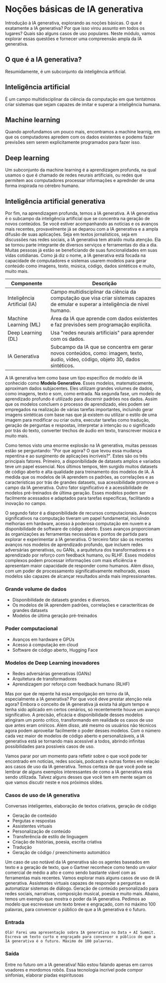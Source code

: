 # Noções básicas de IA generativa

Introdução à IA generativa, explorando as noções básicas. O que é exatamente a IA generativa? Por que isso virou assunto em todos os lugares? Quais são alguns casos de uso populares. Neste módulo, vamos explorar essas questões e fornecer uma compreensão ampla da IA generativa.

## O que é a IA generativa?

Resumidamente, é um subconjunto da inteligência artificial.

## Inteligência artificial

É um campo multidisciplinar da ciência da computação em que tentatmos criar sistemas que sejam capazes de imitar e superar a inteligência humana.

## Machine learning

Quando aprofundamos um pouco mais, encontramos a machine learnig, em que os computadores apredem com os dados existentes e podems fazer previsões sem serem explicitamente programados para fazer isso.

## Deep learning

Um subconjunto da machine learning é a aprendizagem profunda, na qual usamos o que é chamado de redes neurais artificiais, ou redes que permitem aos computadores processar informações e aprednder de uma forma inspirada no cérebro humano.

## Inteligência artificial generativa

Por fim, na aprendizagem profunda, temos a IA generativa. A IA generativa é o subcampo da inteligência artificial que se concentra na geração de novos conteúdos. Se você estiver acompanhando as notícias e os avanços mais recentes, provavelmente já se deparou com a IA generativa e a ampla difusão de suas aplicações. Seja em textos jornalísticos, seja em discussões nas redes sociais, a IA generativa tem atraído muita atenção. Ela se tornou parte integrante de diversos serviços e ferramentas do dia a dia. Muitas pessoas já estão se beneficiando de suas funcionalidades em suas vidas cotidianas. Como já diz o nome, a IA generativa está focada na capacidade de computadores e sistemas usarem modelos para gerar conteúdo como imagens, texto, música, código, dados sintéticos e muito, muito mais.

| Componente                   | Descrição                                                                                                                           |
|------------------------------|-------------------------------------------------------------------------------------------------------------------------------------|
| Inteligência Artificial (IA) | Campo multidisciplinar da ciência da computação que visa criar sistemas capazes de emular e superar a inteligência de nível humano. |
| Machine Learning (ML)        | Área da IA que aprende com dados existentes e faz previsões sem programação explícita.                                              |
| Deep Learning (DL)           | Usa "redes neurais artificiais" para aprender com os dados.                                                                         |
| IA Generativa                | Subcampo da IA que se concentra em gerar novos conteúdos, como: imagem, texto, áudio, vídeo, código, objeto 3D, dados sintéticos.   |

A IA generativa tem como base um tipo específico de modelo de IA conhecido como **Modelo Generativo**. Esses modelos, matematicamente, aproximam dados subjacentes. Eles utilizam grandes volumes de dados, como imagens, texto e som, como entrada. Na segunda fase, um modelo de aprendizado profundo é utilizado para discernir padrões nos dados. Assim que os modelos concluem o processo de aprendizado, eles podem ser empregados na realização de várias tarefas importantes, incluindo gerar imagens sintéticas com base nas que já existem ou utilizar o estilo de uma imagem para modificar ou criar outra, executar tarefas como tradução, geração de perguntas e respostas, interpretar a intenção ou o significado por trás do texto, converter trechos de áudio em texto, transcrever música e muito mais.

Como temos visto uma enorme explosão na IA generativa, muitas pessoas estão se perguntando: "Por que agora? O que levou essa mudança repentina e ao surgimento de aplicações incríveis?". Estes são os três principais fatores. Primeiro, a disponibilidade de datasets amplos e variados teve um papel essencial. Nos últimos tempos, têm surgido muitos datasets de código aberto e alta qualidade para treinamento dos modelos de IA. À medida que os modelos de IA aprendem os padrões, as correlações e as características por trás de grandes datasets, sua acessibilidade promove o campo da IA generativa. Outro fator significativo é a acessibilidade de modelos pré-treinados de última geração. Esses modelos podem ser facilmente acessados e adaptados para tarefas específicas, facilitando a inovação no campo.

O segundo fator é a disponibilidade de recursos computacionais. Avanços significativos na computação tiveram um papel fundamental, incluindo melhorias em hardware, acesso à poderosa computação em nuvem e a disponibilidade de software de código aberto. Esses avanços proporcionam às organizações as ferramentas necessárias e pontos de partida para explorar e experimentar a IA generativa. O terceiro fator são os recentes avanços nos modelos de aprendizado profundo, que incluem redes adversárias generativas, ou GANs, a arquitetura dos transformadores e o aprendizado por reforço com feedback humano, ou RLHF. Esses modelos complexos podem processar informações com mais eficiência e apresentam maior capacidade de responder como humanos. Além disso, com um poder de processamento significativamente melhorado, esses modelos são capazes de alcançar resultados ainda mais impressionantes.

### Grande volume de dados

- Disponibilidade de datasets grandes e diversos.
- Os modelos de IA aprendem padrões, correlações e caracteríticas de grandes datasets
- Modelos de última geração pré-treinados

### Poder computacional

- Avanços em hardware e GPUs
- Acesso á computação em cloud
- Software de código aberto, Hugging Face

### Modelos de Deep Learning inovadores

- Redes adversárias generativas (GANs)
- Arquitetura de transformadores
- Aprendizagem por reforço com feedback humano (RLHF)

Mas por que de repente há essa empolgação em torno da IA, especialmente a IA generativa? Por que você deve prestar atenção nela agora? Embora o conceito de IA generativa já exista há algum tempo e tenha sido aplicado em certos cenários, só recentemente houve um avanço significativo. A precisão, eficácia e disponibilidade desses modelos atingiram um ponto crítico, transformando em realidade os casos de uso que antes eram oníricos. Além disso, até mesmo os usuários não técnicos agora podem aproveitar facilmente o poder desses modelos. Com o número cada vez maior de modelos de código aberto e personalizáveis, a IA generativa está se tornando mais acessível a todos, abrindo infinitas possibilidades para possíveis casos de uso.

Vamos parar por um momento para refletir sobre o que você pode ter encontrado em notícias, redes sociais, podcasts e outras fontes em relação aos casos de uso da IA generativa. Temos certeza de que você pode se lembrar de alguns exemplos interessantes de como a IA generativa está sendo utilizada. Talvez alguns desses que você tem em mente sejam os que vamos discutir neste e nos próximos slides.

### Casos de uso de IA generativa

Conversas inteligentes, elaboração de textos criativos, geração de código

- Geração de conteúdo
- Pergutas e respostas
- Assistentes virtuais
- Personalização de conteúdo
- Transferência de estilo de linguagem
- Criação de histórias, poesia, escrita criativa
- Tradução
- Geração de código / preenchimento automático

Um caso de uso notável da IA generativa são os agentes baseados em texto e a geração de texto, que o Gartner reconhece como tendo um valor comercial de médio a alto e como sendo bastante viável com as ferramentas mais recentes. Vamos explorar mais alguns casos de uso de IA generativa. Assistentes virtuais capazes de responder a perguntas e automatizar sistemas de diálogo. Geração de conteúdo personalizado para redes sociais, narrativas, composição musical, poesia e muito mais. Abaixo, temos um exemplo que mostra o poder da IA generativa. Pedimos ao modelo que escrevesse um texto breve e engraçado, com no máximo 100 palavras, para convencer o público de que a IA generativa é o futuro.

### Entrada

```text
Olá! Farei uma apresentação sobra IA generativa no Data + AI Summit. Escreva um texto curto e engraçado para convencer o público de que a IA generativa é o futuro. Máximo de 100 palavras.
```

### Saída

Entre no futuro om a IA generativa! Não estou falando apenas em carros voadores e mordomos robôs. Essa tecnologia incrível pode compor sinfonias, elaborar piadas espiritusoas
